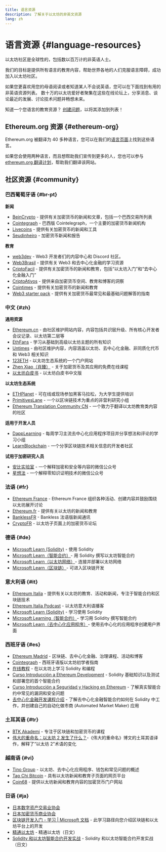 ```yaml
---
title: 语言资源
description: 了解关于以太坊的非英文资源
lang: zh
---
```


# 语言资源 {#language-resources}

以太坊社区是全球性的，包括数以百万计的非英语人士。

我们的目标是提供所有语言的教育内容，帮助世界各地的人们克服语言障碍，成功加入以太坊社区。

如果您更喜欢用您的母语阅读或者知道某人不会说英语，您可以在下面找到有用的非英语资源列表。 数十万的以太坊爱好者聚集在这些在线论坛上，分享消息、谈论最近的发展、讨论技术问题并畅想未来。

知道一个您语言的教育资源？ [创建问题](https://github.com/ethereum/ethereum-org-website/issues/new/choose)，以将其添加到列表！

## Ethereum.org 资源 {#ethereum-org}

Ethereum.org 被翻译为 40 多种语言，您可以在我们的[语言页面](/languages)上找到这些语言。

如果您会使用两种语言，而且想帮助我们宣传到更多的人，您也可以参与 [ethereum.org 翻译计划](/contributing/translation-program/#translation-program)，帮助我们翻译该网站。

## 社区资源 {#community}

### 巴西葡萄牙语 {#br-pt}

**新闻**

- [BeinCrypto](http://www.beincrypto.com.br) - 提供有关加密货币的新闻和文章，包括一个巴西交易所列表
- [Cointegraph](http://cointelegraph.com.br/category/analysis) - 巴西版 Cointelegraph，一个主要的加密货币新闻机构
- [Livecoins](http://www.livecoins.com.br/ethereum) - 提供有关加密货币的新闻和工具
- [Seudinheiro](http://www.seudinheiro.com/criptomoedas/) - 加密货币新闻和报告

**教育**

- [web3dev](https://www.web3dev.com.br/) - Web3 开发者们的内容中心和 Discord 社区。
- [Web3Brasil](https://github.com/web3brasil/web3brasil) - 提供有关 Web3 和去中心化金融的学习资源
- [CriptoFacil](http://www.criptofacil.com/ultimas-noticias/) - 提供有关加密货币的新闻和教育，包括“以太坊入门”和“去中心化金融入门”
- [CriptoAtivos](http://www.criptoativos.wiki.br/) - 提供来自加密货币空间、教育和博客的洞察
- [Cointimes](http://www.cointimes.com.br/) - 提供有关加密货币的新闻和教育
- [Web3 starter pack](https://docs.google.com/document/d/1X8PSTFH7FTw9J-gbKWM6Y430SWCBT8d4t4pJgFQHJ8E/) - 提供有关加密货币最常见和最基础问题解答的指南

### 中文 {#zh}

**通用资源**

- [Ethereum.cn](https://www.ethereum.cn/) - 由社区维护网站内容，内容包括共识层升级、所有核心开发者会议记录、以太坊第二层等
- [EthFans](https://ethfans.org/) - 学习从基础到高级以太坊主题的所有知识
- [Untimes](https://mp.weixin.qq.com/s/tvloZSDBSOQN9zDQj_91kA) - 由社区维护内容，内容涵盖以太坊、去中心化金融、非同质化代币和 Web3 相关知识
- [123ETH](https://123eth.org/) - 以太坊生态系统的一个门户网站
- [Zhen Xiao（肖臻）](http://zhenxiao.com/blockchain/) - 关于加密货币及其应用的免费在线课程
- [以太坊白皮书](https://github.com/ethereum/wiki/wiki/[%E4%B8%AD%E6%96%87]-%E4%BB%A5%E5%A4%AA%E5%9D%8A%E7%99%BD%E7%9A%AE%E4%B9%A6) - 以太坊白皮书中文版

**以太坊生态系统**

- [ETHPlanet](https://www.ethplanet.org/) - 可在线或现场参加黑客马拉松，为大学生提供培训
- [PrimitivesLane](https://www.primitiveslane.org/) - 一个以区块链技术为重点的非营利研究小组
- [Ethereum Translation Community CN](https://www.notion.so/Ethereum-Translation-Community-CN-05375fe0a94c4214acaf90f42ba40171) - 一个致力于翻译以太坊教育类内容的社区

**适用于开发人员**

- [DappLearning](https://github.com/Dapp-Learning-DAO/Dapp-Learning) - 每周学习主流去中心化应用程序项目并分享想法和评论的学习小组
- [LearnBlockchain](https://learnblockchain.cn/) - 一个分享区块链技术相关信息的开发者社区

**试用于加密研究人员**

- [安比实验室](https://mp.weixin.qq.com/s/69_tqBJpr_sbaKtR1sBRMw) - 一个解释加密和安全等内容的微信公众号
- [星想法](https://mp.weixin.qq.com/s/9KgKTc_jtJ7bWKdbNPoqvQ) - 一个解释零知识证明技术的微信公众号

### 法语 {#fr}

- [Ethereum France](https://www.ethereum-france.com/) - Ethereum France 组织各种活动、创建内容并鼓励围绕以太坊展开讨论
- [Ethereum.fr](https://ethereum.fr/) - 提供有关以太坊的新闻和教育
- [BanklessFR](https://banklessfr.substack.com/) - Bankless 法语版新闻通讯
- [CryptoFR](https://cryptofr.com/category/44/ethereum-general) - 以太坊子页面上的加密货币论坛

### 德语 {#de}

- [Microsoft Learn (Solidity)](https://docs.microsoft.com/de-de/learn/modules/blockchain-learning-solidity/) - 使用 Solidity
- [Microsoft Learn（智能合约）](https://docs.microsoft.com/de-de/learn/modules/blockchain-solidity-ethereum-smart-contracts/)- 用 Solidity 撰写以太坊智能合约
- [Microsoft Learn（以太坊网络）](https://docs.microsoft.com/de-de/learn/modules/blockchain-ethereum-networks/)- 连接并部署以太坊网络
- [Microsoft Learn（区块链）](https://docs.microsoft.com/de-de/learn/paths/ethereum-blockchain-development/)- 可进入区块链开发

### 意大利语 {#it}

- [Ethereum Italia](https://www.ethereum-italia.it/) - 提供有关以太坊的教育、活动和新闻，专注于智能合约和区块链技术
- [Ethereum Italia Podcast](https://www.ethereum-italia.it/podcast/) - 以太坊意大利语播客
- [Microsoft Learn (Solidity)](https://docs.microsoft.com/it-it/learn/modules/blockchain-learning-solidity/) - 学习使用 Solidity
- [Microsoft Learning（智能合约）](https://docs.microsoft.com/it-it/learn/modules/blockchain-solidity-ethereum-smart-contracts/)- 学习用 Solidity 撰写智能合约
- [Microsoft Learn（去中心化应用程序）](https://docs.microsoft.com/it-it/learn/modules/blockchain-create-ui-decentralized-apps/)- 使用去中心化的应用程序创建用户界面

### 西班牙语 {#es}

- [Ethereum Madrid](https://ethereummadrid.com/) - 区块链、去中心化金融、治理课程、活动和博客
- [Cointegraph](https://es.cointelegraph.com/ethereum-for-beginners) - 西班牙语版以太坊初学者指南
- [在线教程](https://tutoriales.online/curso/solidity) - 在以太坊上学习 Solidity 和编程
- [Curso Introducción a Ethereum Development](https://youtube.com/playlist?list=PLTqiwJDd_R8y9pfUBjhkVa1IDMwyQz-fU) - Solidity 基础知识以及测试和部署您的首个智能合约
- [Curso Introducción a Seguridad y Hacking en Ethereum](https://youtube.com/playlist?list=PLTqiwJDd_R8yHOvteko_DmUxUTMHnlfci) - 了解真实智能合约中常见的漏洞和安全问题
- [去中心化金融开发课程介绍](https://youtube.com/playlist?list=PLTqiwJDd_R8zZiP9_jNdaPqA3HqoW2lrS) - 了解去中心化金融智能合约如何在 Solidity 中工作，并创建自己的自动化做市商 (Automated Market Maker) 应用

### 土耳其语 {#tr}

- [BTK Akademi](https://www.btkakademi.gov.tr/portal/course/blokzincir-ve-kripto-paralar-10569#!/about) - 专注于区块链和加密货币的课程
- [伟大的重命名：以太坊 2 发生了什么？](https://miningturkiye.org/konu/ethereum-madenciligi-bitiyor-mu-onemli-gelisme.655/)-《伟大的重命名》博文的土耳其语译作，解释了“以太坊 2”术语的变化

### 越南语 {#vi}

- [Tino Group](https://wiki.tino.org/ethereum-la-gi/) - 以太坊、去中心化应用程序、钱包和常见问题的概述
- [Tap Chi Bitcoin](https://tapchibitcoin.io/tap-chi/tin-tuc-ethereum-eth) - 具有以太坊新闻和教育子页面的网页平台
- [Coin68](https://coin68.com/ethereum-tieu-diem/) - 提供以太坊新闻和教育内容的加密货币门户网站

### 日语 {#ja}

- [日本数字资产交易业协会](https://jvcea.or.jp/)
- [日本加密货币商业协会](https://cryptocurrency-association.org/)
- [区块链开发入门 - 学习 | Microsoft 文档](https://docs.microsoft.com/ja-jp/learn/paths/ethereum-blockchain-development/) - 此学习路径向您介绍区块链和以太坊平台上的开发
- [精通以太坊](https://www.oreilly.co.jp/books/9784873118963/) - 精通以太坊（日文）
- [Solidity 和以太坊智能合约开发实战](https://www.oreilly.co.jp/books/9784873119342/) - Solidity 和以太坊智能合约开发实战（日文）
